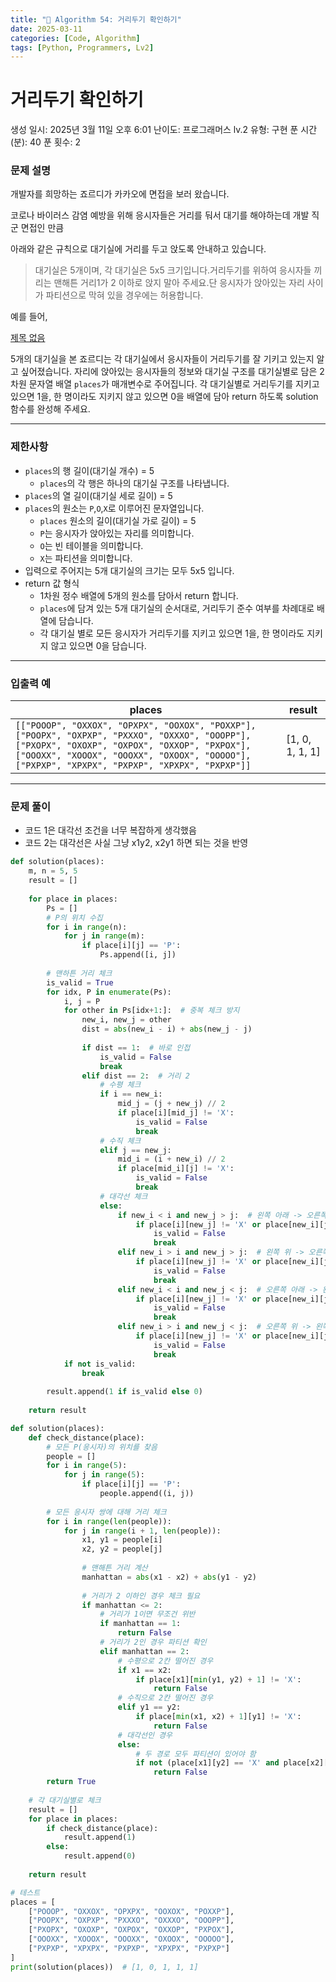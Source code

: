 ```yaml
---
title: "🧠 Algorithm 54: 거리두기 확인하기"
date: 2025-03-11
categories: [Code, Algorithm]
tags: [Python, Programmers, Lv2]
---
```


# 거리두기 확인하기

생성 일시: 2025년 3월 11일 오후 6:01
난이도: 프로그래머스 lv.2
유형: 구현
푼 시간 (분): 40
푼 횟수: 2

### **문제 설명**

개발자를 희망하는 죠르디가 카카오에 면접을 보러 왔습니다.

코로나 바이러스 감염 예방을 위해 응시자들은 거리를 둬서 대기를 해야하는데 개발 직군 면접인 만큼

아래와 같은 규칙으로 대기실에 거리를 두고 앉도록 안내하고 있습니다.

> 대기실은 5개이며, 각 대기실은 5x5 크기입니다.거리두기를 위하여 응시자들 끼리는 맨해튼 거리1가 2 이하로 앉지 말아 주세요.단 응시자가 앉아있는 자리 사이가 파티션으로 막혀 있을 경우에는 허용합니다.
> 

예를 들어,

[제목 없음](%E1%84%80%E1%85%A5%E1%84%85%E1%85%B5%E1%84%83%E1%85%AE%E1%84%80%E1%85%B5%20%E1%84%92%E1%85%AA%E1%86%A8%E1%84%8B%E1%85%B5%E1%86%AB%E1%84%92%E1%85%A1%E1%84%80%E1%85%B5%201b325b0c2ed980e89b74dcf566cfb183/%E1%84%8C%E1%85%A6%E1%84%86%E1%85%A9%E1%86%A8%20%E1%84%8B%E1%85%A5%E1%86%B9%E1%84%8B%E1%85%B3%E1%86%B7%201b325b0c2ed980489ff2c2424c35d82f.csv)

5개의 대기실을 본 죠르디는 각 대기실에서 응시자들이 거리두기를 잘 기키고 있는지 알고 싶어졌습니다. 자리에 앉아있는 응시자들의 정보와 대기실 구조를 대기실별로 담은 2차원 문자열 배열 `places`가 매개변수로 주어집니다. 각 대기실별로 거리두기를 지키고 있으면 1을, 한 명이라도 지키지 않고 있으면 0을 배열에 담아 return 하도록 solution 함수를 완성해 주세요.

---

### 제한사항

- `places`의 행 길이(대기실 개수) = 5
    - `places`의 각 행은 하나의 대기실 구조를 나타냅니다.
- `places`의 열 길이(대기실 세로 길이) = 5
- `places`의 원소는 `P`,`O`,`X`로 이루어진 문자열입니다.
    - `places` 원소의 길이(대기실 가로 길이) = 5
    - `P`는 응시자가 앉아있는 자리를 의미합니다.
    - `O`는 빈 테이블을 의미합니다.
    - `X`는 파티션을 의미합니다.
- 입력으로 주어지는 5개 대기실의 크기는 모두 5x5 입니다.
- return 값 형식
    - 1차원 정수 배열에 5개의 원소를 담아서 return 합니다.
    - `places`에 담겨 있는 5개 대기실의 순서대로, 거리두기 준수 여부를 차례대로 배열에 담습니다.
    - 각 대기실 별로 모든 응시자가 거리두기를 지키고 있으면 1을, 한 명이라도 지키지 않고 있으면 0을 담습니다.

---

### 입출력 예

| places | result |
| --- | --- |
| `[["POOOP", "OXXOX", "OPXPX", "OOXOX", "POXXP"], ["POOPX", "OXPXP", "PXXXO", "OXXXO", "OOOPP"], ["PXOPX", "OXOXP", "OXPOX", "OXXOP", "PXPOX"], ["OOOXX", "XOOOX", "OOOXX", "OXOOX", "OOOOO"], ["PXPXP", "XPXPX", "PXPXP", "XPXPX", "PXPXP"]]` | [1, 0, 1, 1, 1] |

---

### 문제 풀이

- 코드 1은 대각선 조건을 너무 복잡하게 생각했음
- 코드 2는 대각선은 사실 그냥 x1y2, x2y1 하면 되는 것을 반영

```python
def solution(places):
    m, n = 5, 5
    result = []
    
    for place in places:
        Ps = []
        # P의 위치 수집
        for i in range(n):
            for j in range(m):
                if place[i][j] == 'P':
                    Ps.append([i, j])
        
        # 맨하튼 거리 체크
        is_valid = True
        for idx, P in enumerate(Ps):
            i, j = P
            for other in Ps[idx+1:]:  # 중복 체크 방지
                new_i, new_j = other
                dist = abs(new_i - i) + abs(new_j - j)
                
                if dist == 1:  # 바로 인접
                    is_valid = False
                    break
                elif dist == 2:  # 거리 2
                    # 수평 체크
                    if i == new_i:
                        mid_j = (j + new_j) // 2
                        if place[i][mid_j] != 'X':
                            is_valid = False
                            break
                    # 수직 체크
                    elif j == new_j:
                        mid_i = (i + new_i) // 2
                        if place[mid_i][j] != 'X':
                            is_valid = False
                            break
                    # 대각선 체크
                    else:
                        if new_i < i and new_j > j:  # 왼쪽 아래 -> 오른쪽 위
                            if place[i][new_j] != 'X' or place[new_i][j] != 'X':
                                is_valid = False
                                break
                        elif new_i > i and new_j > j:  # 왼쪽 위 -> 오른쪽 아래
                            if place[i][new_j] != 'X' or place[new_i][j] != 'X':
                                is_valid = False
                                break
                        elif new_i < i and new_j < j:  # 오른쪽 아래 -> 왼쪽 위
                            if place[i][new_j] != 'X' or place[new_i][j] != 'X':
                                is_valid = False
                                break
                        elif new_i > i and new_j < j:  # 오른쪽 위 -> 왼쪽 아래
                            if place[i][new_j] != 'X' or place[new_i][j] != 'X':
                                is_valid = False
                                break
            if not is_valid:
                break
        
        result.append(1 if is_valid else 0)
    
    return result
```

```python
def solution(places):
    def check_distance(place):
        # 모든 P(응시자)의 위치를 찾음
        people = []
        for i in range(5):
            for j in range(5):
                if place[i][j] == 'P':
                    people.append((i, j))
        
        # 모든 응시자 쌍에 대해 거리 체크
        for i in range(len(people)):
            for j in range(i + 1, len(people)):
                x1, y1 = people[i]
                x2, y2 = people[j]
                
                # 맨해튼 거리 계산
                manhattan = abs(x1 - x2) + abs(y1 - y2)
                
                # 거리가 2 이하인 경우 체크 필요
                if manhattan <= 2:
                    # 거리가 1이면 무조건 위반
                    if manhattan == 1:
                        return False
                    # 거리가 2인 경우 파티션 확인
                    elif manhattan == 2:
                        # 수평으로 2칸 떨어진 경우
                        if x1 == x2:
                            if place[x1][min(y1, y2) + 1] != 'X':
                                return False
                        # 수직으로 2칸 떨어진 경우
                        elif y1 == y2:
                            if place[min(x1, x2) + 1][y1] != 'X':
                                return False
                        # 대각선인 경우
                        else:
                            # 두 경로 모두 파티션이 있어야 함
                            if not (place[x1][y2] == 'X' and place[x2][y1] == 'X'):
                                return False
        return True
    
    # 각 대기실별로 체크
    result = []
    for place in places:
        if check_distance(place):
            result.append(1)
        else:
            result.append(0)
    
    return result

# 테스트
places = [
    ["POOOP", "OXXOX", "OPXPX", "OOXOX", "POXXP"],
    ["POOPX", "OXPXP", "PXXXO", "OXXXO", "OOOPP"],
    ["PXOPX", "OXOXP", "OXPOX", "OXXOP", "PXPOX"],
    ["OOOXX", "XOOOX", "OOOXX", "OXOOX", "OOOOO"],
    ["PXPXP", "XPXPX", "PXPXP", "XPXPX", "PXPXP"]
]
print(solution(places))  # [1, 0, 1, 1, 1]
```